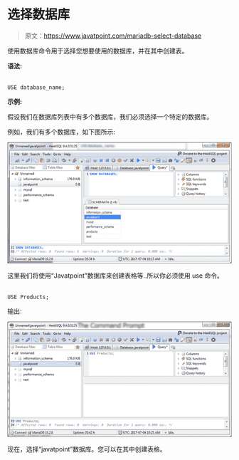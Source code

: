 # 选择数据库

> 原文：<https://www.javatpoint.com/mariadb-select-database>

使用数据库命令用于选择您想要使用的数据库，并在其中创建表。

**语法:**

```

USE database_name; 

```

**示例:**

假设我们在数据库列表中有多个数据库，我们必须选择一个特定的数据库。

例如，我们有多个数据库，如下图所示:

![Mariadb Select database 1](img/b68e42f6651e7d1c9c6a31d351367eaa.png)

这里我们将使用“Javatpoint”数据库来创建表格等..所以你必须使用 use 命令。

```

USE Products; 

```

输出:

![Mariadb Select database 2](img/92140d3ae7b1a62a2b5d64411425ad38.png)

现在，选择“javatpoint”数据库。您可以在其中创建表格。